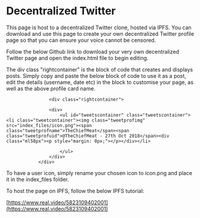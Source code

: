 # Decentralized Twitter

This page is host to a decentralized Twitter clone, hosted via IPFS. You can download and use this page to create your own decentralized Twitter profile page so that you can ensure your voice cannot be censored.

Follow the below Github link to download your very own decentralized Twitter page and open the index.html file to begin editing.

The div class "rightcontainer" is the block of code that creates and displays posts. Simply copy and paste the below block of code to use it as a post, edit the details (username, date etc) in the block to customise your page, as well as the above profile card name.

    				<div class="rightcontainer">
					
					<div>
						<ul id="tweetscontainer" class="tweetscontainer"><li class="tweetcontainer"><img class="tweetprofimg" src="index_files/icon.png"><span class="tweetprofname">TheChiefMeat</span><span class="tweetprofuid">@TheChiefMeat - 27th Oct 2018</span><div class="ml58px"><p style="margin: 0px;"></p></div></li>
							
						</ul>
					</div>
				</div>

To have a user icon, simply rename your chosen icon to icon.png and place it in the index_files folder.

To host the page on IPFS, follow the below IPFS tutorial:

[https://www.real.video/5823109402001](https://www.real.video/5823109402001)
